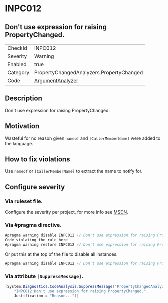 # INPC012
## Don't use expression for raising PropertyChanged.

<!-- start generated table -->
<table>
  <tr>
    <td>CheckId</td>
    <td>INPC012</td>
  </tr>
  <tr>
    <td>Severity</td>
    <td>Warning</td>
  </tr>
  <tr>
    <td>Enabled</td>
    <td>true</td>
  </tr>
  <tr>
    <td>Category</td>
    <td>PropertyChangedAnalyzers.PropertyChanged</td>
  </tr>
  <tr>
    <td>Code</td>
    <td><a href="https://github.com/DotNetAnalyzers/PropertyChangedAnalyzers/blob/master/PropertyChangedAnalyzers.Analyzers/NodeAnalyzers/ArgumentAnalyzer.cs">ArgumentAnalyzer</a></td>
  </tr>
</table>
<!-- end generated table -->

## Description

Don't use expression for raising PropertyChanged.

## Motivation

Wasteful for no reason given `nameof` and `[CallerMemberName]` were added to the language.

## How to fix violations

Use `nameof` or `[CallerMemberName]` to extract the name to notify for.

<!-- start generated config severity -->
## Configure severity

### Via ruleset file.

Configure the severity per project, for more info see [MSDN](https://msdn.microsoft.com/en-us/library/dd264949.aspx).

### Via #pragma directive.
```C#
#pragma warning disable INPC012 // Don't use expression for raising PropertyChanged.
Code violating the rule here
#pragma warning restore INPC012 // Don't use expression for raising PropertyChanged.
```

Or put this at the top of the file to disable all instances.
```C#
#pragma warning disable INPC012 // Don't use expression for raising PropertyChanged.
```

### Via attribute `[SuppressMessage]`.

```C#
[System.Diagnostics.CodeAnalysis.SuppressMessage("PropertyChangedAnalyzers.PropertyChanged", 
    "INPC012:Don't use expression for raising PropertyChanged.", 
    Justification = "Reason...")]
```
<!-- end generated config severity -->